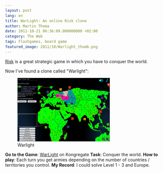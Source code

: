 ```yaml
---
layout: post
lang: en
title: WarLight: An online Risk clone
author: Martin Thoma
date: 2011-10-21 06:36:09.000000000 +02:00
category: The Web
tags: Flashgames, board game
featured_image: 2011/10/Warlight_thumb.png
---
```

<a href="http://en.wikipedia.org/wiki/Risk_(game)">Risk</a> is a great strategic game in which you have to conquer the world.

Now I've found a clone called "Warlight":
<figure class="aligncenter">
            <a href="../images/2011/10/Warlight-300x206.png"><img src="../images/2011/10/Warlight-300x206.png" alt="Warlight" style="max-width:300px;max-height:206px" class="size-medium wp-image-6511"/></a>
            <figcaption class="text-center">Warlight</figcaption>
        </figure>

<strong>Go to the Game</strong>: <a href="http://www.kongregate.com/games/FizzerWL/warlight">WarLight</a> on Kongregate
<strong>Task</strong>: Conquer the world.
<strong>How to play</strong>: Each turn you get armies depending on the number of countries / territories you control.
<strong>My Record</strong>: I could solve Level 1 - 3 and Europe.
